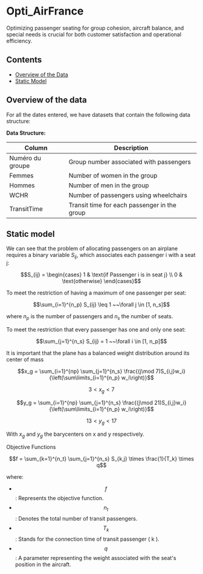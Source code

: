 # Opti_AirFrance

Optimizing passenger seating for group cohesion, aircraft balance, and special needs is crucial for both customer satisfaction and operational efficiency. 

## Contents
- [Overview of the Data](#overview-of-the-data)
- [Static Model](#static-model)

## Overview of the data

For all the dates entered, we have datasets that contain the following data structure:

**Data Structure:**

| Column           | Description                                   |
|------------------|-----------------------------------------------|
| Numéro du groupe | Group number associated with passengers      |
| Femmes           | Number of women in the group                  |
| Hommes           | Number of men in the group                    |
| WCHR             | Number of passengers using wheelchairs        |
| TransitTime      | Transit time for each passenger in the group  |

## Static model

We can see that the problem of allocating passengers on an airplane requires a binary variable $S_{ij}$, which associates each passenger i with a seat j:


$$S_{ij} = 
\begin{cases} 
1 & \text{if Passenger i is in seat j} \\ 
0 & \text{otherwise} 
\end{cases}$$ 


To meet the restriction of having a maximum of one passenger per seat:


$$\sum_{i=1}^{n_p} S_{ij} \leq 1 ~~\forall j \in [1, n_s]$$


where $n_p$ is the number of passengers and $n_s$ the number of seats.

To meet the restriction that every passenger has one and only one seat:


$$\sum_{j=1}^{n_s} S_{ij} = 1 ~~\forall i \in [1, n_p]$$

It is important that the plane has a balanced weight distribution around its center of mass

$$x_g = \sum_{i=1}^{np} \sum_{j=1}^{n_s} \frac{(j\mod 7)S_{i,j}w_i}{\left(\sum\limits_{i=1}^{n_p} w_i\right)}$$

$$3 < x_g < 7$$

$$y_g = \sum_{i=1}^{np} \sum_{j=1}^{n_s} \frac{(j\mod 21)S_{i,j}w_i}{\left(\sum\limits_{i=1}^{n_p} w_i\right)}$$

$$13 < y_g < 17$$

With $x_g$ and $y_g$ the barycenters on x and y respectively.

Objective Functions

$$f = \sum_{k=1}^{n_t} \sum_{j=1}^{n_s} S_{k,j} \times \frac{1}{T_k} \times q$$

where: 


-  $$f$$ : Represents the objective function.
-  $$n_t$$ : Denotes the total number of transit passengers.
-  $$T_k$$ : Stands for the connection time of transit passenger \( k \).
-  $$q$$ : A parameter representing the weight associated with the seat's position in the aircraft.
